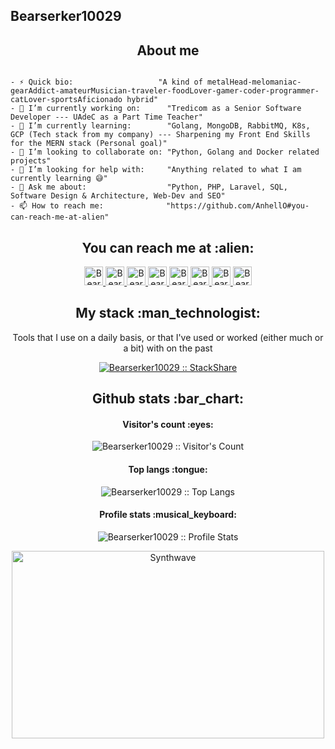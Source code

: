 ## Bearserker10029

<h2 align="center">About me</h2>

```golang

- ⚡ Quick bio:                   "A kind of metalHead-melomaniac-gearAddict-amateurMusician-traveler-foodLover-gamer-coder-programmer-catLover-sportsAficionado hybrid"
- 🔭 I’m currently working on:      "Tredicom as a Senior Software Developer --- UAdeC as a Part Time Teacher"
- 🌱 I’m currently learning:        "Golang, MongoDB, RabbitMQ, K8s, GCP (Tech stack from my company) --- Sharpening my Front End Skills for the MERN stack (Personal goal)"
- 👯 I’m looking to collaborate on: "Python, Golang and Docker related projects"
- 🤔 I’m looking for help with:     "Anything related to what I am currently learning 😅"
- 💬 Ask me about:                  "Python, PHP, Laravel, SQL, Software Design & Architecture, Web-Dev and SEO"
- 📫 How to reach me:              "https://github.com/AnhellO#you-can-reach-me-at-alien"

```

<h2 align="center">You can reach me at :alien:</h2>

<p align="center">
  <a href="https://dev.to/anhello">
    <img src="https://d2fltix0v2e0sb.cloudfront.net/dev-badge.svg" alt="Bearserker10029 DEV Profile" height="30" width="30">
  </a>

  <a href="https://www.linkedin.com/in/angel-santiago-jaime-zavala-601813199/">
    <img src="https://www.vectorlogo.zone/logos/linkedin/linkedin-icon.svg" alt="Bearserker10029 LinkedIn Profile" height="30" width="30">
  </a>

  <a href="https://stackoverflow.com/users/2946413/angel-santiago-jaime-zavala?tab=profile">
    <img src="https://www.vectorlogo.zone/logos/stackoverflow/stackoverflow-icon.svg" alt="Bearserker10029 Stack Overflow Profile" height="30" width="30">
  </a>

  <a href="https://stackexchange.com/users/3525056/angel-santiago-jaime-zavala">
    <img src="https://www.vectorlogo.zone/logos/stackexchange/stackexchange-icon.svg" alt="Bearserker10029 Stack Exchange Profile" height="30" width="30">
  </a>

  <a href="https://stackshare.io/anhello">
    <img src="https://cdn.worldvectorlogo.com/logos/stackshare.svg" alt="Bearserker10029 StackShare Profile" height="30" width="30">
  </a>
  
  <a href="https://gitlab.com/AnhellO">
    <img src="https://www.vectorlogo.zone/logos/gitlab/gitlab-icon.svg" alt="Bearserker10029 GitLab Profile" height="30" width="30">
  </a>
  
  <a href="https://medium.com/@ajzavala">
    <img src="https://www.vectorlogo.zone/logos/medium/medium-tile.svg" alt="Bearserker10029 Medium Profile" height="30" width="30">
  </a>
  
  <a href="https://www.youtube.com/channel/UCPUwB4x7_6Dbvwsnfbe1yiQ">
    <img src="https://www.vectorlogo.zone/logos/youtube/youtube-icon.svg" alt="Bearserker10029 YouTube Channel" height="30" width="30">
  </a>
</p>

<h2 align="center">My stack :man_technologist:</h2>

<p align="center">Tools that I use on a daily basis, or that I've used or worked (either much or a bit) with on the past</p>
<p align="center">
  <a href="https://stackshare.io/anhello/my-personal-stack">
    <img src="http://img.shields.io/badge/tech-stack-0690fa.svg?style=flat" alt="Bearserker10029 :: StackShare" />
  </a>
</p>

<h2 align="center">Github stats :bar_chart:</h2>

<h4 align="center">Visitor's count :eyes:</h4>

<p align="center"><img src="https://profile-counter.glitch.me/{Bearserker10029}/count.svg" alt="Bearserker10029 :: Visitor's Count" /></p>

<h4 align="center">Top langs :tongue:</h4>

<p align="center"><img src="https://github-readme-stats.vercel.app/api/top-langs/?username=Bearserker10029&langs_count=10&theme=tokyonight&layout=compact" alt="Bearserker10029 :: Top Langs" /></p>

<h4 align="center">Profile stats :musical_keyboard:</h4>

<p align="center"><img src="https://github-readme-stats.vercel.app/api?username=Bearserker10029&show_icons=true&theme=synthwave" alt="Bearserker10029 :: Profile Stats" /></p>

<p align="center"><img src="https://thumbs.gfycat.com/GoodnaturedFondGaur-size_restricted.gif" alt="Synthwave" height="300" width="500"></p>
